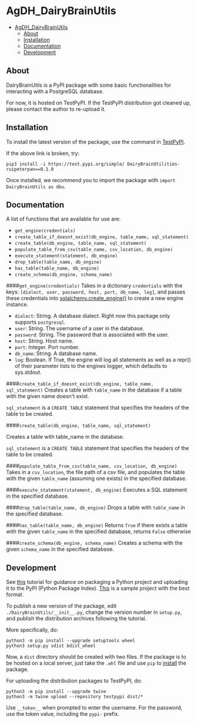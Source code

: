 # AgDH_DairyBrainUtils

- [AgDH_DairyBrainUtils](#agdh-dairybrainutils)
  * [About](#about)
  * [Installation](#installation)
  * [Documentation](#documentation)
  * [Development](#development)



## About
DairyBrainUtils is a PyPI package with some basic functionalities for interacting with a PostgreSQL database.

For now, it is hosted on TestPyPI. If the TestPyPI distribution got cleaned up, please contact the author to re-upload it.

## Installation
To install the latest version of the package, use the command in [TestPyPI](https://test.pypi.org/project/DairyBrainUtils-ruipeterpan/).

If the above link is broken, try:

`pip3 install -i https://test.pypi.org/simple/ DairyBrainUtilities-ruipeterpan==0.1.0`

Once installed, we recommend you to import the package with `import DairyBrainUtils as dbu`.



## Documentation

A list of functions that are available for use are:

* `get_engine(credentials)`
* `create_table_if_doesnt_exist(db_engine, table_name, sql_statement)`
* `create_table(db_engine, table_name, sql_statement)`
* `populate_table_from_csv(table_name, csv_location, db_engine)`
* `execute_statement(statement, db_engine)`
* `drop_table(table_name, db_engine)`
* `has_table(table_name, db_engine)`
* `create_schema(db_engine, schema_name)`

####`get_engine(credentials)`
Takes in a dictionary `credentials` with the keys: `[dialect, user, password, host, port, db_name, log]`, and passes these
credentials into [sqlalchemy.create_engine()](https://kite.com/python/docs/sqlalchemy.create_engine) to create a new engine instance.
* `dialect`: String. A database dialect. Right now this package only supports `postgresql`.
* `user`: String. The username of a user in the database.
* `password`: String. The password that is associated with the user.
* `host`: String. Host name.
* `port`: Integer. Port number.
* `db_name`: String. A database name.
* `log`: Boolean. If True, the engine will log all statements as well as a repr() of their parameter lists to the engines logger, which defaults to sys.stdout.

####`create_table_if_doesnt_exist(db_engine, table_name, sql_statement)`
Creates a table with `table_name` in the database if a table with the given name doesn't exist.

`sql_statement` is a `CREATE TABLE` statement that specifies the headers of the table to be created.

####`create_table(db_engine, table_name, sql_statement)`

Creates a table with table_name in the database.

`sql_statement` is a `CREATE TABLE` statement that specifies the headers of the table to be created.

####`populate_table_from_csv(table_name, csv_location, db_engine)`
Takes in a `csv_location`, the file path of a csv file, and populates the table with the given `table_name` (assuming one exists) in the specified database.

####`execute_statement(statement, db_engine)`
Executes a SQL statement in the specified database.

####`drop_table(table_name, db_engine)`
Drops a table with `table_name` in the specified database.

####`has_table(table_name, db_engine)`
Returns `True` if there exists a table with the given `table_name` in the specified database, returns `False` otherwise

####`create_schema(db_engine, schema_name)`
Creates a schema with the given `schema_name` in the specified database.


## Development
See [this](https://packaging.python.org/tutorials/packaging-projects/) tutorial for guidance on packaging a Python project and uploading it to the PyPI (Python Package Index).
[This](https://github.com/pypa/sampleproject) is a sample project with the best format.

To publish a new version of the package, edit `./DairyBrainUtils/__init__.py`, change the version number in `setup.py`, and publish the distribution archives following the tutorial.

More specifically, do:

```
python3 -m pip install --upgrade setuptools wheel
python3 setup.py sdist bdist_wheel
```
Now, a `dist` directory should be created with two files. If the package is to be hosted on a local server, just take the `.whl` file and use `pip` to [install](https://stackoverflow.com/questions/27885397/how-do-i-install-a-python-package-with-a-whl-file) the package. 

For uploading the distribution packages to TestPyPI, do:
```
python3 -m pip install --upgrade twine
python3 -m twine upload --repository testpypi dist/*
```

Use `__token__` when prompted to enter the username. For the password, use the token value, including the `pypi-` prefix.
